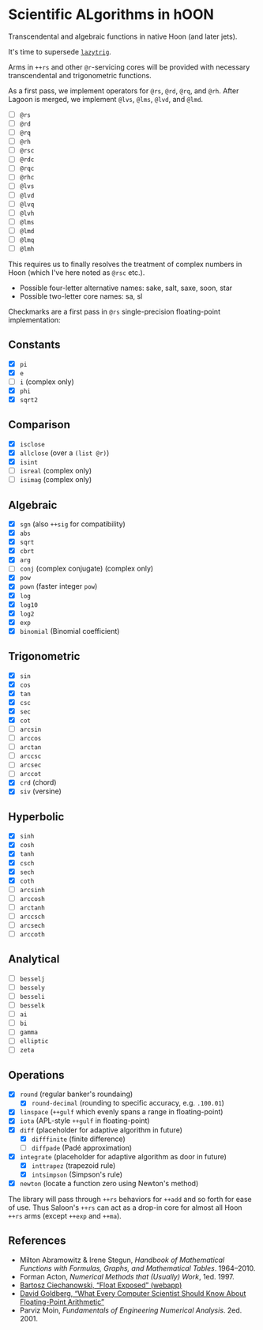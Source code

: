 #   Scientific ALgorithms in hOON

Transcendental and algebraic functions in native Hoon (and later jets).

It's time to supersede [`lazytrig`](https://github.com/sigilante/lazytrig).

Arms in `++rs` and other `@r`-servicing cores will be provided with necessary transcendental and trigonometric functions.

As a first pass, we implement operators for `@rs`, `@rd`, `@rq`, and `@rh`.  After Lagoon is merged, we implement `@lvs`, `@lms`, `@lvd`, and `@lmd`.

- [ ] `@rs`
- [ ] `@rd`
- [ ] `@rq`
- [ ] `@rh`
- [ ] `@rsc`
- [ ] `@rdc`
- [ ] `@rqc`
- [ ] `@rhc`
- [ ] `@lvs`
- [ ] `@lvd`
- [ ] `@lvq`
- [ ] `@lvh`
- [ ] `@lms`
- [ ] `@lmd`
- [ ] `@lmq`
- [ ] `@lmh`

This requires us to finally resolves the treatment of complex numbers in Hoon (which I've here noted as `@rsc` etc.).

- Possible four-letter alternative names:  sake, salt, saxe, soon, star
- Possible two-letter core names:  sa, sl

Checkmarks are a first pass in `@rs` single-precision floating-point implementation:

##  Constants

- [x] `pi`
- [x] `e`
- [ ] `i` (complex only)
- [x] `phi`
- [x] `sqrt2`

##  Comparison

- [x] `isclose`
- [x] `allclose` (over a `(list @r)`)
- [x] `isint`
- [ ] `isreal` (complex only)
- [ ] `isimag` (complex only)

##  Algebraic

- [x] `sgn` (also `++sig` for compatibility)
- [x] `abs`
- [x] `sqrt`
- [x] `cbrt`
- [x] `arg`
- [ ] `conj` (complex conjugate) (complex only)
- [x] `pow`
- [x] `pown` (faster integer `pow`)
- [x] `log`
- [x] `log10`
- [x] `log2`
- [x] `exp`
- [x] `binomial` (Binomial coefficient)

##  Trigonometric

- [x] `sin`
- [x] `cos`
- [x] `tan`
- [x] `csc`
- [x] `sec`
- [x] `cot`
- [ ] `arcsin`
- [ ] `arccos`
- [ ] `arctan`
- [ ] `arccsc`
- [ ] `arcsec`
- [ ] `arccot`
- [x] `crd` (chord)
- [x] `siv` (versine)

##  Hyperbolic

- [x] `sinh`
- [x] `cosh`
- [x] `tanh`
- [x] `csch`
- [x] `sech`
- [x] `coth`
- [ ] `arcsinh`
- [ ] `arccosh`
- [ ] `arctanh`
- [ ] `arccsch`
- [ ] `arcsech`
- [ ] `arccoth`

##  Analytical

- [ ] `besselj`
- [ ] `bessely`
- [ ] `besseli`
- [ ] `besselk`
- [ ] `ai`
- [ ] `bi`
- [ ] `gamma`
- [ ] `elliptic`
- [ ] `zeta`

##  Operations

- [x] `round` (regular banker's roundaing)
  - [x] `round-decimal` (rounding to specific accuracy, e.g. `.100.01`)
- [x] `linspace` (`++gulf` which evenly spans a range in floating-point)
- [x] `iota` (APL-style `++gulf` in floating-point)
- [x] `diff` (placeholder for adaptive algorithm in future)
  - [x] `difffinite` (finite difference)
  - [ ] `diffpade` (Padé approximation)
- [x] `integrate` (placeholder for adaptive algorithm as door in future)
  - [x] `inttrapez` (trapezoid rule)
  - [x] `intsimpson` (Simpson's rule)
- [x] `newton` (locate a function zero using Newton's method)

The library will pass through `++rs` behaviors for `++add` and so forth for ease of use.  Thus Saloon's `++rs` can act as a drop-in core for almost all Hoon `++rs` arms (except `++exp` and `++ma`).

##  References

- Milton Abramowitz & Irene Stegun, _Handbook of Mathematical Functions with Formulas, Graphs, and Mathematical Tables_.  1964–2010.
- Forman Acton, _Numerical Methods that (Usually) Work_, 1ed.  1997.
- [Bartosz Ciechanowski, “Float Exposed” (webapp)](https://float.exposed/0x00000001)
- [David Goldberg, “What Every Computer Scientist Should Know About Floating-Point Arithmetic”](https://docs.oracle.com/cd/E19957-01/806-3568/ncg_goldberg.html)
- Parviz Moin, _Fundamentals of Engineering Numerical Analysis_. 2ed.  2001.
